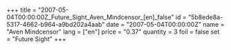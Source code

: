 +++
title = "2007-05-04T00:00:00Z_Future_Sight_Aven_Mindcensor_[en]_false"
id = "5b8ede8a-5317-4662-b964-a9bd202a4aab"
date = "2007-05-04T00:00:00Z"
name = "Aven Mindcensor"
lang = ["en"]
price = "0.37"
quantity = 3
foil = false
set = "Future Sight"
+++
